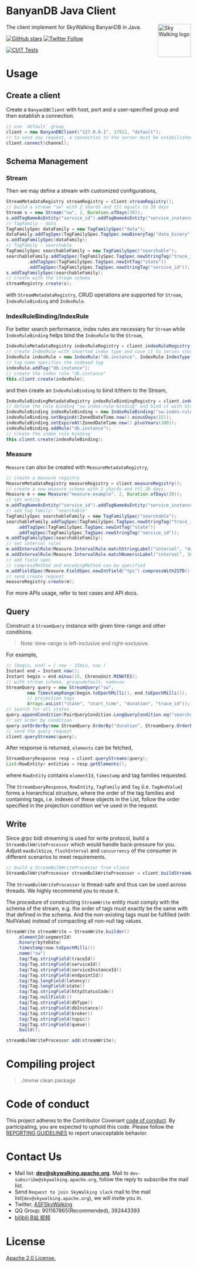 BanyanDB Java Client
==========

<img src="http://skywalking.apache.org/assets/logo.svg" alt="Sky Walking logo" height="90px" align="right" />

The client implement for SkyWalking BanyanDB in Java.

[![GitHub stars](https://img.shields.io/github/stars/apache/skywalking.svg?style=for-the-badge&label=Stars&logo=github)](https://github.com/apache/skywalking)
[![Twitter Follow](https://img.shields.io/twitter/follow/asfskywalking.svg?style=for-the-badge&label=Follow&logo=twitter)](https://twitter.com/AsfSkyWalking)

[![CI/IT Tests](https://github.com/apache/skywalking-banyandb-java-client/workflows/CI%20AND%20IT/badge.svg?branch=main)](https://github.com/apache/skywalking-banyandb-java-client/actions?query=workflow%3ACI%2BAND%2BIT+event%3Aschedule+branch%main)

# Usage

## Create a client

Create a `BanyanDBClient` with host, port and a user-specified group and then establish a connection.

```java
// use `default` group
client = new BanyanDBClient("127.0.0.1", 17912, "default");
// to send any request, a connection to the server must be estabilished
client.connect(channel);
```

## Schema Management

### Stream

Then we may define a stream with customized configurations,

```java
StreamMetadataRegistry streamRegistry = client.streamRegistry();
// build a stream "sw" with 2 shards and ttl equals to 30 days
Stream s = new Stream("sw", 2, Duration.ofDays(30));
s.addTagNameAsEntity("service_id").addTagNameAsEntity("service_instance_id").addTagNameAsEntity("state");
// TagFamily - data
TagFamilySpec dataFamily = new TagFamilySpec("data");
dataFamily.addTagSpec(TagFamilySpec.TagSpec.newBinaryTag("data_binary"));
s.addTagFamilySpec(dataFamily);
// TagFamily - searchable
TagFamilySpec searchableFamily = new TagFamilySpec("searchable");
searchableFamily.addTagSpec(TagFamilySpec.TagSpec.newStringTag("trace_id"))
        .addTagSpec(TagFamilySpec.TagSpec.newIntTag("state"))
        .addTagSpec(TagFamilySpec.TagSpec.newStringTag("service_id"));
s.addTagFamilySpec(searchableFamily);
// create with the stream schema
streamRegistry.create(s);
```

with `StreamMetadataRegistry`, CRUD operations are supported for `Stream`, `IndexRuleBinding` and `IndexRule`.

### IndexRuleBinding/IndexRule

For better search performance, index rules are necessary for `Stream` while `IndexRuleBinding` helps 
bind the `IndexRule` to the `Stream`,

```java
IndexRuleMetadataRegistry indexRuleRegistry = client.indexRuleRegistry();
// create IndexRule with inverted index type and save it to series store
IndexRule indexRule = new IndexRule("db.instance", IndexRule.IndexType.INVERTED, IndexRule.IndexLocation.SERIES);
// tag name specifies the indexed tag
indexRule.addTag("db.instance");
// create the index rule "db.instance"
this.client.create(indexRule);
```

and then create an `IndexRuleBinding` to bind it/them to the Stream,

```java
IndexRuleBindingMetadataRegistry indexRuleBindingRegistry = client.indexRuleBindingRegistry();
// define the rule binding "sw-index-rule-binding" and bind it with Stream "sw"
IndexRuleBinding indexRuleBinding = new IndexRuleBinding("sw-index-rule-binding", IndexRuleBinding.Subject.referToStream("sw"));
indexRuleBinding.setBeginAt(ZonedDateTime.now().minusDays(15));
indexRuleBinding.setExpireAt(ZonedDateTime.now().plusYears(100));
indexRuleBinding.addRule("db.instance");
// create the index rule binding
this.client.create(indexRuleBinding);
```

### Measure

`Measure` can also be created with `MeasureMetadataRegistry`,

```java
// create a measure registry
MeasureMetadataRegistry measureRegistry = client.measureRegistry();
// create a new measure schema with 2 shards and ttl 30 days.
Measure m = new Measure("measure-example", 2, Duration.ofDays(30));
// set entity
m.addTagNameAsEntity("service_id").addTagNameAsEntity("service_instance_id").addTagNameAsEntity("state");
// add tag family: "searchable"
TagFamilySpec searchableFamily = new TagFamilySpec("searchable");
searchableFamily.addTagSpec(TagFamilySpec.TagSpec.newStringTag("trace_id"))
    .addTagSpec(TagFamilySpec.TagSpec.newIntTag("state"))
    .addTagSpec(TagFamilySpec.TagSpec.newStringTag("service_id"));
m.addTagFamilySpec(searchableFamily);
// set interval rules
m.addIntervalRule(Measure.IntervalRule.matchStringLabel("interval", "day", "1d"));
m.addIntervalRule(Measure.IntervalRule.matchNumericLabel("interval", 3600L, "1h"));
// add field spec
// compressMethod and encodingMethod can be specified
m.addFieldSpec(Measure.FieldSpec.newIntField("tps").compressWithZSTD().encodeWithGorilla().build());
// send create request
measureRegistry.create(m);
```

For more APIs usage, refer to test cases and API docs.

## Query

Construct a `StreamQuery` instance with given time-range and other conditions.

> Note: time-range is left-inclusive and right-exclusive.

For example, 

```java
// [begin, end) = [ now - 15min, now )
Instant end = Instant.now();
Instant begin = end.minus(15, ChronoUnit.MINUTES);
// with stream schema, group=default, name=sw
StreamQuery query = new StreamQuery("sw",
        new TimestampRange(begin.toEpochMilli(), end.toEpochMilli()),
        // projection tags
        Arrays.asList("state", "start_time", "duration", "trace_id"));
// search for all states
query.appendCondition(PairQueryCondition.LongQueryCondition.eq("searchable", "state" , 0L));
// set order by condition
query.setOrderBy(new StreamQuery.OrderBy("duration", StreamQuery.OrderBy.Type.DESC));
// send the query request
client.queryStreams(query);
```

After response is returned, `elements` can be fetched,

```java
StreamQueryResponse resp = client.queryStreams(query);
List<RowEntity> entities = resp.getElements();
```

where `RowEntity` contains `elementId`, `timestamp` and tag families requested.

The `StreamQueryResponse`, `RowEntity`, `TagFamily` and `Tag` (i.e. `TagAndValue`) forms a hierarchical structure, where
the order of the tag families and containing tags, i.e. indexes of these objects in the List, follow the order specified 
in the projection condition we've used in the request.

## Write

Since grpc bidi streaming is used for write protocol, build a `StreamBulkWriteProcessor` which would handle back-pressure for you.
Adjust `maxBulkSize`, `flushInterval` and `concurrency` of the consumer in different scenarios to meet requirements.

```java
// build a StreamBulkWriteProcessor from client
StreamBulkWriteProcessor streamBulkWriteProcessor = client.buildStreamWriteProcessor(maxBulkSize, flushInterval, concurrency);
```

The `StreamBulkWriteProcessor` is thread-safe and thus can be used across threads.
We highly recommend you to reuse it.

The procedure of constructing `StreamWrite` entity must comply with the schema of the stream, e.g.
the order of tags must exactly be the same with that defined in the schema.
And the non-existing tags must be fulfilled (with NullValue) instead of compacting all non-null tag values.

```java
StreamWrite streamWrite = StreamWrite.builder()
    .elementId(segmentId)
    .binary(byteData)
    .timestamp(now.toEpochMilli())
    .name("sw")
    .tag(Tag.stringField(traceId))
    .tag(Tag.stringField(serviceId))
    .tag(Tag.stringField(serviceInstanceId))
    .tag(Tag.stringField(endpointId))
    .tag(Tag.longField(latency))
    .tag(Tag.longField(state))
    .tag(Tag.stringField(httpStatusCode))
    .tag(Tag.nullField())
    .tag(Tag.stringField(dbType))
    .tag(Tag.stringField(dbInstance))
    .tag(Tag.stringField(broker))
    .tag(Tag.stringField(topic))
    .tag(Tag.stringField(queue))
    .build();

streamBulkWriteProcessor.add(streamWrite);
```

# Compiling project
> ./mvnw clean package

# Code of conduct
This project adheres to the Contributor Covenant [code of conduct](https://www.apache.org/foundation/policies/conduct). By participating, you are expected to uphold this code.
Please follow the [REPORTING GUIDELINES](https://www.apache.org/foundation/policies/conduct#reporting-guidelines) to report unacceptable behavior.

# Contact Us
* Mail list: **dev@skywalking.apache.org**. Mail to `dev-subscribe@skywalking.apache.org`, follow the reply to subscribe the mail list.
* Send `Request to join SkyWalking slack` mail to the mail list(`dev@skywalking.apache.org`), we will invite you in.
* Twitter, [ASFSkyWalking](https://twitter.com/ASFSkyWalking)
* QQ Group: 901167865(Recommended), 392443393
* [bilibili B站 视频](https://space.bilibili.com/390683219)

# License
[Apache 2.0 License.](LICENSE)